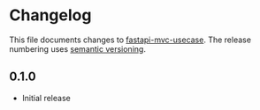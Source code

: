 # Changelog

This file documents changes to [fastapi-mvc-usecase](https://github.com/amecoder/fastapi-mvc-usecase.git). The release numbering uses [semantic versioning](http://semver.org).

## 0.1.0

* Initial release
